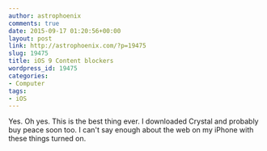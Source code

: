 ```yaml
---
author: astrophoenix
comments: true
date: 2015-09-17 01:20:56+00:00
layout: post
link: http://astrophoenix.com/?p=19475
slug: 19475
title: iOS 9 Content blockers
wordpress_id: 19475
categories:
- Computer
tags:
- iOS
---
```


Yes. Oh yes. This is the best thing ever. I downloaded Crystal and  probably buy peace soon too. I can't say enough about the web on my iPhone with these things turned on.
